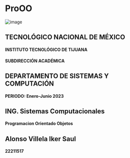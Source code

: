 # ProOO
![image](https://www.tijuana.tecnm.mx/wp-content/uploads/2015/01/logo_ITT.png)
  ## TECNOLÓGICO NACIONAL DE MÉXICO

  #### INSTITUTO TECNOLÓGICO DE TIJUANA
  #### SUBDIRECCIÓN ACADÉMICA

## DEPARTAMENTO DE SISTEMAS Y COMPUTACIÓN
#### PERIODO: Enero-Junio 2023


## ING. Sistemas Computacionales
#### Programacion Orientado Objetos



## Alonso Villela Iker Saul
#### 22211517


